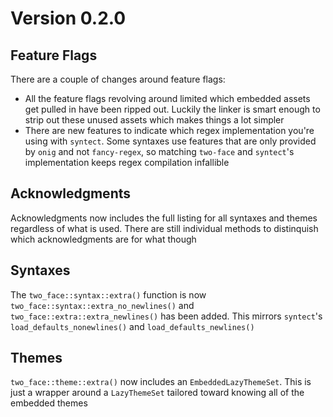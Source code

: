 # Version 0.2.0

## Feature Flags

There are a couple of changes around feature flags:

- All the feature flags revolving around limited which embedded assets get
  pulled in have been ripped out. Luckily the linker is smart enough to strip
  out these unused assets which makes things a lot simpler
- There are new features to indicate which regex implementation you're using
  with `syntect`. Some syntaxes use features that are only provided by `onig`
  and not `fancy-regex`, so matching `two-face` and `syntect`'s implementation
  keeps regex compilation infallible

## Acknowledgments

Acknowledgments now includes the full listing for all syntaxes and themes
regardless of what is used. There are still individual methods to distinquish
which acknowledgments are for what though

## Syntaxes

The `two_face::syntax::extra()` function is now
`two_face::syntax::extra_no_newlines()` and `two_face::extra::extra_newlines()`
has been added. This mirrors `syntect`'s `load_defaults_nonewlines()` and
`load_defaults_newlines()`

## Themes

`two_face::theme::extra()` now includes an `EmbeddedLazyThemeSet`. This is just
a wrapper around a `LazyThemeSet` tailored toward knowing all of the embedded
themes
